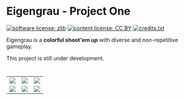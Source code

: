 # Eigengrau - Project One

[![software license: zlib](material/readme/badge_license_software.svg)](LICENSE.txt)
[![content license: CC BY](material/readme/badge_license_content.svg)](https://creativecommons.org/licenses/by/4.0/)
[![credits.txt](material/readme/badge_credits.svg)](executable/data/credits.txt)

Eigengrau is a **colorful shoot'em up** with diverse and non-repetitive gameplay.

This project is still under development.

#

<table>
    <tr>
        <td><a href="material/screenshots/p1_screen_007.jpg?raw=true"><img src="material/screenshots/p1_screen_007t.jpg"></a></td>
        <td><a href="material/screenshots/p1_screen_008.jpg?raw=true"><img src="material/screenshots/p1_screen_008t.jpg"></a></td>
        <td><a href="material/screenshots/p1_screen_009.jpg?raw=true"><img src="material/screenshots/p1_screen_009t.jpg"></a></td>
    </tr>
    <tr>
        <td><a href="material/screenshots/p1_screen_013.jpg?raw=true"><img src="material/screenshots/p1_screen_013t.jpg"></a></td>
        <td><a href="material/screenshots/p1_screen_010.jpg?raw=true"><img src="material/screenshots/p1_screen_010t.jpg"></a></td>
        <td><a href="material/screenshots/p1_screen_012.jpg?raw=true"><img src="material/screenshots/p1_screen_012t.jpg"></a></td>
    </tr>
</table>